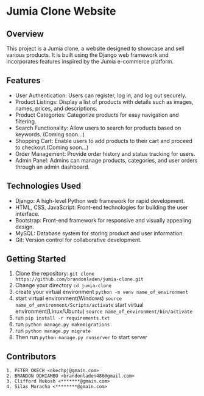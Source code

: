 # Jumia Clone Website

## Overview

This project is a Jumia clone, a website designed to showcase and sell various products. It is built using the Django web framework and incorporates features inspired by the Jumia e-commerce platform.

## Features

- User Authentication: Users can register, log in, and log out securely.
- Product Listings: Display a list of products with details such as images, names, prices, and descriptions.
- Product Categories: Categorize products for easy navigation and filtering.
- Search Functionality: Allow users to search for products based on keywords. (Coming soon...)
- Shopping Cart: Enable users to add products to their cart and proceed to checkout.(Coming soon...)
- Order Management: Provide order history and status tracking for users.
- Admin Panel: Admins can manage products, categories, and user orders through an admin dashboard.

## Technologies Used

- Django: A high-level Python web framework for rapid development.
- HTML, CSS, JavaScript: Front-end technologies for building the user interface.
- Bootstrap: Front-end framework for responsive and visually appealing design.
- MySQL: Database system for storing product and user information.
- Git: Version control for collaborative development.

## Getting Started

1. Clone the repository: `git clone https://github.com/brandonladen/jumia-clone.git`
2. Change your directory `cd jumia-clone`
3. create your virtual environment `python -m venv name_of_environment`
4. start virtual environment(Windows) `source name_of_environment/Scripts/activate`
   start virtual environment(Linux/Ubuntu) `source name_of_environment/bin/activate`
5. run `pip install -r requirements.txt`
6. run `python manage.py makemigrations`
7. run `python manage.py migrate`
8. Then run `python manage.py runserver` to start server

## Contributors

    1. PETER OKECH <okechpj@gmain.com>
    2. BRANDON ODHIAMBO <brandonladen486@gmail.com>
    3. Clifford Mukosh <*******@gmain.com>
    4. Silas Moracha <********@gmain.com>
